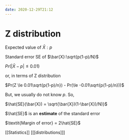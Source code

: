 ```yaml
---
date: 2020-12-29T21:12
---
```


# Z distribution

Expected value of $\bar{X}:p$

Standard error SE of $\bar{X}:\sqrt{p(1-p)/N}$

$Pr(|\bar{X} - p| \le 0.01)$

or, in terms of Z distribution

$Pr(Z \le 0.01\sqrt{p(1-p)/n}) - Pr(\le -0.01\sqrt{p(1-p)/n}))$

But, we usually do not know $\textit{p}$. So, 

$\hat{SE}(\bar{X}) = \sqrt{\bar{X})(1-\bar{X})/N)}$

$\hat{SE}$ is an $\textbf{estimate}$ of the standard error

$\textit{Margin of error} = 2\hat{SE}$

[[Statistics]]
[[[distributions]]]